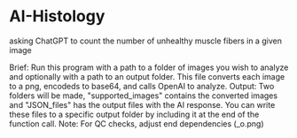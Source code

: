# AI-Histology
asking ChatGPT to count the number of unhealthy muscle fibers in a given image

Brief: Run this program with a path to a folder of images you wish to analyze and optionally
    with a path to an output folder. This file converts each image to a png, encodeds to 
    base64, and calls OpenAI to analyze.
Output: Two folders will be made, "supported_images" contains the converted images 
    and "JSON_files" has the output files with the AI response. You can write these files 
    to a specific output folder by including it at the end of the function call.
Note: For QC checks, adjust end dependencies (_o.png)
